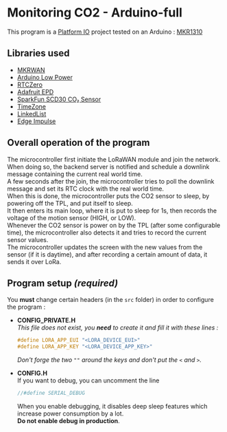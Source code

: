# Monitoring CO2 - Arduino-full

This program is a [Platform IO](https://platformio.org/) project tested on an Arduino : [MKR1310](https://docs.arduino.cc/hardware/mkr-wan-1310)

## Libraries used

- [MKRWAN](https://github.com/arduino-libraries/MKRWAN)
- [Arduino Low Power](https://github.com/arduino-libraries/ArduinoLowPower)
- [RTCZero](https://github.com/arduino-libraries/RTCZero)
- [Adafruit EPD](https://github.com/adafruit/Adafruit_EPD)
- [SparkFun SCD30 CO₂ Sensor](https://github.com/sparkfun/SparkFun_SCD30_Arduino_Library)
- [TimeZone](https://github.com/jchristensen/Timezone)
- [LinkedList](https://github.com/ivanseidel/LinkedList)
- [Edge Impulse](https://www.edgeimpulse.com)

## Overall operation of the program

The microcontroller first initiate the LoRaWAN module and join the network.  
When doing so, the backend server is notified and schedule a downlink message containing the current real world time.  
A few seconds after the join, the microcontroller tries to poll the downlink message and set its RTC clock with the real world time.  
When this is done, the microcontroller puts the CO2 sensor to sleep, by powering off the TPL, and put itself to sleep.  
It then enters its main loop, where it is put to sleep for 1s, then records the voltage of the motion sensor (HIGH, or LOW).  
Whenever the CO2 sensor is power on by the TPL (after some configurable time), the microcontroller also detects it and tries to record the current sensor values.  
The microcontroller updates the screen with the new values from the sensor (if it is daytime), and after recording a certain amount of data, it sends it over LoRa.  

## Program setup *(required)*

You **must** change certain headers (in the `src` folder) in order to configure the program :
 
- **CONFIG_PRIVATE.H**  
  *This file does not exist, you **need** to create it and fill it with these lines :*
  ```c++
  #define LORA_APP_EUI "<LORA_DEVICE_EUI>"
  #define LORA_APP_KEY "<LORA_DEVICE_APP_KEY>"
  ```
  *Don't forge the two `""` around the keys and don't put the `<` and `>`.*


- **CONFIG.H**  
  If you want to debug, you can uncomment the line
  ```c++
  //#define SERIAL_DEBUG
  ```
  When you enable debugging, it disables deep sleep features which increase power consumption by a lot.  
  **Do not enable debug in production**.